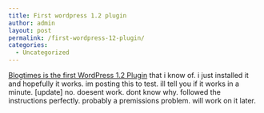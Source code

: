 ```yaml
---
title: First wordpress 1.2 plugin
author: admin
layout: post
permalink: /first-wordpress-12-plugin/
categories:
  - Uncategorized
---
```

[Blogtimes is the first WordPress 1.2 Plugin][1] that i know of. i just installed it and hopefully it works. im posting this to test. ill tell you if it works in a minute. [update] no. doesent work. dont know why. followed the instructions perfectly. probably a premissions problem. will work on it later.

 [1]: http://wordpress.org/support/10/3614